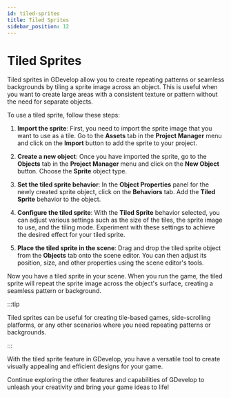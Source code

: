 ```yaml
---
id: tiled-sprites
title: Tiled Sprites
sidebar_position: 12
---
```


# Tiled Sprites

Tiled sprites in GDevelop allow you to create repeating patterns or seamless backgrounds by tiling a sprite image across an object. This is useful when you want to create large areas with a consistent texture or pattern without the need for separate objects.

To use a tiled sprite, follow these steps:

1. **Import the sprite**: First, you need to import the sprite image that you want to use as a tile. Go to the **Assets** tab in the **Project Manager** menu and click on the **Import** button to add the sprite to your project.

2. **Create a new object**: Once you have imported the sprite, go to the **Objects** tab in the **Project Manager** menu and click on the **New Object** button. Choose the **Sprite** object type.

3. **Set the tiled sprite behavior**: In the **Object Properties** panel for the newly created sprite object, click on the **Behaviors** tab. Add the **Tiled Sprite** behavior to the object.

4. **Configure the tiled sprite**: With the **Tiled Sprite** behavior selected, you can adjust various settings such as the size of the tiles, the sprite image to use, and the tiling mode. Experiment with these settings to achieve the desired effect for your tiled sprite.

5. **Place the tiled sprite in the scene**: Drag and drop the tiled sprite object from the **Objects** tab onto the scene editor. You can then adjust its position, size, and other properties using the scene editor's tools.

Now you have a tiled sprite in your scene. When you run the game, the tiled sprite will repeat the sprite image across the object's surface, creating a seamless pattern or background.

:::tip

Tiled sprites can be useful for creating tile-based games, side-scrolling platforms, or any other scenarios where you need repeating patterns or backgrounds.

:::

With the tiled sprite feature in GDevelop, you have a versatile tool to create visually appealing and efficient designs for your game.

Continue exploring the other features and capabilities of GDevelop to unleash your creativity and bring your game ideas to life!
